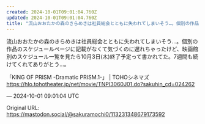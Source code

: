 ```yaml
---
created: 2024-10-01T09:01:04.760Z
updated: 2024-10-01T09:01:04.760Z
title: "流山おおたかの森のきらめきは社員総会とともに失われてしまいそう…。個別の作品のス[...]"
---
```


<p>流山おおたかの森のきらめきは社員総会とともに失われてしまいそう…。個別の作品のスケジュールページに記載がなくて気づくのに遅れちゃったけど、映画館別のスケジュール一覧を見たら10月3日(木)終了予定って書かれてた。7週間も続けてくれてありがとう…。</p><p>「KING OF PRISM -Dramatic PRISM.1-」 | TOHOシネマズ<br /><a href="https://hlo.tohotheater.jp/net/movie/TNPI3060J01.do?sakuhin_cd=024262" target="_blank" rel="nofollow noopener" translate="no"><span class="invisible">https://</span><span class="ellipsis">hlo.tohotheater.jp/net/movie/T</span><span class="invisible">NPI3060J01.do?sakuhin_cd=024262</span></a></p>

&mdash; 2024-10-01 09:01:04 UTC

Original URL: https://mastodon.social/@sakuramochi0/113231348679173592
